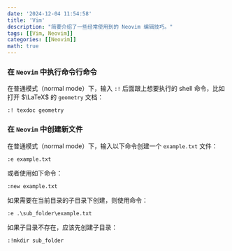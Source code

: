 ```yaml
---
date: '2024-12-04 11:54:58'
title: 'Vim'
description: "简要介绍了一些经常使用到的 Neovim 编辑技巧。"
tags: [[Vim, Neovim]]
categories: [[Neovim]]
math: true
---
```


### 在 `Neovim` 中执行命令行命令

在普通模式（normal mode）下，输入 `:!` 后面跟上想要执行的 shell 命令，比如打开 $\LaTeX$ 的 `geometry` 文档：

```neovim
:! texdoc geometry
```

### 在 `Neovim` 中创建新文件

在普通模式（normal mode）下，输入以下命令创建一个 `example.txt` 文件：

```neovim
:e example.txt
```

或者使用如下命令：

```neovim
:new example.txt
```

如果需要在当前目录的子目录下创建，则使用命令：

```neovim
:e .\sub_folder\example.txt
```

如果子目录不存在，应该先创建子目录：

```neovim
:!mkdir sub_folder
```




